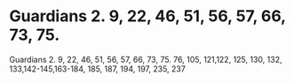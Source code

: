 # Guardians 2. 9, 22, 46, 51, 56, 57, 66, 73, 75.

Guardians 2. 9, 22, 46, 51, 56, 57, 66, 73, 75.
76, 105, 121,122, 125, 130, 132,
133,142-145,163-184, 185, 187,
194, 197, 235, 237